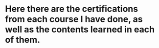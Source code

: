 # Here there are the certifications from each course I have done, as well as the contents learned in each of them.

